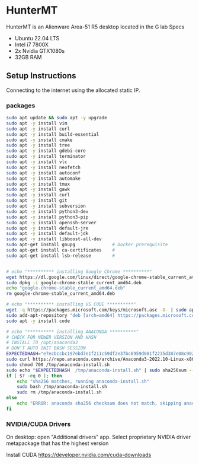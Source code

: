 
# HunterMT

HunterMT is an Alienware Area-51 R5 desktop located in the G lab
Specs
 - Ubuntu 22.04 LTS
 - Intel i7 7800X
 - 2x Nvidia GTX1080s
 - 32GB RAM

## Setup Instructions


Connecting to the internet using the allocated static IP.

### packages

```bash
sudo apt update && sudo apt -y upgrade
sudo apt -y install vim
sudo apt -y install curl
sudo apt -y install build-essential
sudo apt -y install cmake
sudo apt -y install tree
sudo apt -y install gdebi-core
sudo apt -y install terminator
sudo apt -y install vlc
sudo apt -y install neofetch
sudo apt -y install autoconf
sudo apt -y install automake
sudo apt -y install tmux
sudo apt -y install gawk
sudo apt -y install curl
sudo apt -y install git
sudo apt -y install subversion
sudo apt -y install python3-dev
sudo apt -y install python3-pip
sudo apt -y install openssh-server
sudo apt -y install default-jre
sudo apt -y install default-jdk
sudo apt -y install libboost-all-dev
sudo apt-get install gnupg              # Docker prerequisite
sudo apt-get install ca-certificates    #
sudo apt-get install lsb-release        #


# echo "********** installing Google Chrome **********"
wget https://dl.google.com/linux/direct/google-chrome-stable_current_amd64.deb
sudo dpkg -i google-chrome-stable_current_amd64.deb
echo "google-chrome-stable_current_amd64.deb"
rm google-chrome-stable_current_amd64.deb

# echo "********** installing VS CODE **********"
wget -q https://packages.microsoft.com/keys/microsoft.asc -O- | sudo apt-key add -
sudo add-apt-repository "deb [arch=amd64] https://packages.microsoft.com/repos/vscode stable main"
sudo apt -y install code

# echo "********** installing ANACONDA **********"
# CHECK FOR NEWER VERSION AND HASH
# INSTALL TO /opt/anaconda3
# DON'T AUTO INIT BASH SESSION
EXPECTEDHASH="e7ecbccbc197ebd7e1f211c59df2e37bc6959d081f2235d387e08c9026666acd"
sudo curl https://repo.anaconda.com/archive/Anaconda3-2022.10-Linux-x86_64.sh --output /tmp/anaconda-install.sh
sudo chmod 700 /tmp/anaconda-install.sh
sudo echo "$EXPECTEDHASH  /tmp/anaconda-install.sh" | sudo sha256sum --check
if [ $? -eq 0 ]; then
    echo "sha256 matches, running anaconda-install.sh"
    sudo bash /tmp/anaconda-install.sh
    sudo rm /tmp/anaconda-install.sh
else
    echo "ERROR: anaconda sha256 checksum does not match, skipping anaconda install"
fi

```


### NVIDIA/CUDA Drivers

On desktop: open "Additional drivers" app. Select proprietary NVIDIA driver metapackage that has the highest version

Install CUDA https://developer.nvidia.com/cuda-downloads
